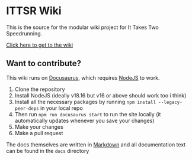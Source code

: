 # ITTSR Wiki

This is the source for the modular wiki project for It Takes Two Speedrunning.

[Click here to get to the wiki](https://ITTSR.github.io/ITTSR-Wiki)

## Want to contribute?

This wiki runs on [Docusaurus](https://docusaurus.io/), which requires [NodeJS](https://nodejs.org/en) to work.

1. Clone the repository
2. Install NodeJS (ideally v18.16 but v16 or above should work too i think)
3. Install all the necessary packages by running `npm install --legacy-peer-deps` in your local repo
4. Then run `npm run docusaurus start` to run the site locally (it automatically updates whenever you save your changes)
5. Make your changes
6. Make a pull request

The docs themselves are written in [Markdown](https://www.markdownguide.org/cheat-sheet/) and all documentation text can be found in the `docs` directory
